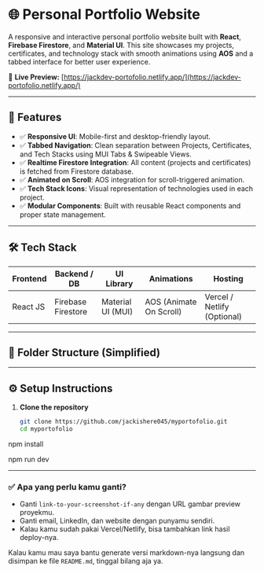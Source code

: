 # 🌐 Personal Portfolio Website

A responsive and interactive personal portfolio website built with **React**, **Firebase Firestore**, and **Material UI**. This site showcases my projects, certificates, and technology stack with smooth animations using **AOS** and a tabbed interface for better user experience.

🔗 **Live Preview:** [https://jackdev-portofolio.netlify.app/](https://jackdev-portofolio.netlify.app/)


---

## 🚀 Features

- ✅ **Responsive UI**: Mobile-first and desktop-friendly layout.
- ✅ **Tabbed Navigation**: Clean separation between Projects, Certificates, and Tech Stacks using MUI Tabs & Swipeable Views.
- ✅ **Realtime Firestore Integration**: All content (projects and certificates) is fetched from Firestore database.
- ✅ **Animated on Scroll**: AOS integration for scroll-triggered animation.
- ✅ **Tech Stack Icons**: Visual representation of technologies used in each project.
- ✅ **Modular Components**: Built with reusable React components and proper state management.

---

## 🛠️ Tech Stack

| Frontend | Backend / DB | UI Library | Animations | Hosting |
|----------|--------------|------------|------------|---------|
| React JS | Firebase Firestore | Material UI (MUI) | AOS (Animate On Scroll) | Vercel / Netlify (Optional) |

---

## 📁 Folder Structure (Simplified)

---

## ⚙️ Setup Instructions

1. **Clone the repository**  
   ```bash
   git clone https://github.com/jackishere045/myportofolio.git
   cd myportofolio
npm install

npm run dev

---

### ✅ Apa yang perlu kamu ganti?

- Ganti `link-to-your-screenshot-if-any` dengan URL gambar preview proyekmu.
- Ganti email, LinkedIn, dan website dengan punyamu sendiri.
- Kalau kamu sudah pakai Vercel/Netlify, bisa tambahkan link hasil deploy-nya.

Kalau kamu mau saya bantu generate versi markdown-nya langsung dan disimpan ke file `README.md`, tinggal bilang aja ya.
